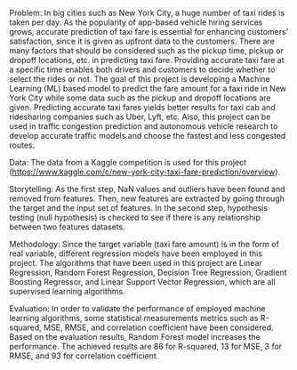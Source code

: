 Problem: In big cities such as New York City, a huge number of taxi rides is taken per day. As the popularity of app-based vehicle hiring services grows, accurate prediction of taxi fare is essential for enhancing customers’ satisfaction, since it is given as upfront data to the customers. There are many factors that should be considered such as the pickup time, pickup or dropoff locations, etc. in predicting taxi fare. Providing accurate taxi fare at a specific time enables both drivers and customers to decide whether to select the rides or not. The goal of this project is developing a Machine Learning (ML) based model to predict the fare amount for a taxi ride in New York City while some data such as the pickup and dropoff locations are given.
Predicting accurate taxi fares yields better results for taxi cab and ridesharing companies such as Uber, Lyft, etc. Also, this project can be used in traffic congestion prediction and autonomous vehicle research to develop accurate traffic models and choose the fastest and less congested routes.

Data: The data from a Kaggle competition is used for this project (https://www.kaggle.com/c/new-york-city-taxi-fare-prediction/overview).

Storytelling: As the first step, NaN values and outliers have been found and removed from features. Then, new features are extracted by going through the target and the input set of features. In the second step, hypothesis testing (null hypothesis) is checked to see if there is any relationship between two features datasets.

Methodology: Since the target variable (taxi fare amount) is in the form of real variable, different regression models have been employed in this project. The algorithms that have been used in this project are Linear Regression, Random Forest Regression, Decision Tree Regression, Gradient Boosting Regressor, and Linear Support Vector Regression, which are all supervised learning algorithms.

Evaluation: In order to validate the performance of employed machine learning algorithms, some statistical measurements metrics such as R-squared, MSE, RMSE, and correlation coefficient have been considered. Based on the evaluation results, Random Forest model increases the performance. The achieved results are 86 for R-squared, 13 for MSE, 3 for RMSE, and 93 for correlation coefficient.